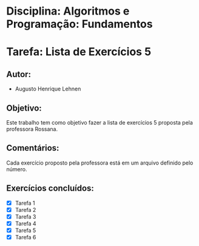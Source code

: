 # Disciplina: Algoritmos e Programação: Fundamentos

# Tarefa: Lista de Exercícios 5

## Autor:
- Augusto Henrique Lehnen

## Objetivo:
Este trabalho tem como objetivo fazer a lista de exercícios 5 proposta pela professora Rossana.

## Comentários:
Cada exercício proposto pela professora está em um arquivo definido pelo número.

## Exercícios concluídos:
- [x] Tarefa 1
- [x] Tarefa 2
- [x] Tarefa 3
- [x] Tarefa 4
- [x] Tarefa 5
- [x] Tarefa 6
